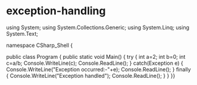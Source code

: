 # exception-handling
using System;
using System.Collections.Generic;
using System.Linq;
using System.Text;

namespace CSharp_Shell
{
   
 public class Program 
    {
 public static void Main()
   {
try
	{
	int a=2;
	int b=0;
	int c=a/b;
	Console.WriteLine(c);
    Console.ReadLine();
	}
catch(Exception e)
	{
	Console.WriteLine("Exception occurred:-"+e);
    Console.ReadLine();
	}
finally
	{
	Console.WriteLine("Exception handled");
    Console.ReadLine();
	}       }    }}
